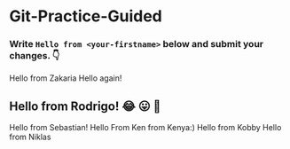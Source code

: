 # Git-Practice-Guided

### Write `Hello from <your-firstname>` below and submit your changes. 👇

Hello from Zakaria
Hello again!
## Hello from Rodrigo! :joy: :stuck_out_tongue: :muscle:
Hello from Sebastian!
Hello From Ken from Kenya:)
Hello from Kobby
Hello from Niklas
